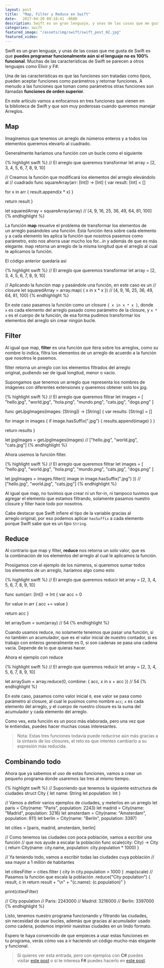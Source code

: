 ```yaml
---
layout: post
title:  "Map, Filter y Reduce en Swift"
date:   2017-04-20 09:18:41 -0600
description: Swift es un gran lenguaje, y unas de las cosas que me gusta de Swift es que puedes programar funcionalmente aún si el lenguaje no es 100% funcional. 
categories: swift
featured_image: "/assets/img/swift/swift_post_02.jpg"
featured_video:
---
```


Swift es un gran lenguaje, y unas de las cosas que me gusta de Swift es que **puedes 
programar funcionalmente aún si el lenguaje no es 100% funcional**. 
Muchas de las características de Swift se parecen a otros lenguajes como Elixir y F#.

Una de las características es que las funciones son tratadas como tipos, pueden aceptar 
funciones como parámetros y retornar funciones. A
menudo a las funciones que toman como parámetros otras funciones son llamadas **funciones de orden superior**.

En este artículo vamos a enfocarnos en tres funciones que vienen en la biblioteca de Swift 
y que son muy poderosas cuando queremos manejar Arreglos.

## Map

Imaginemos que tenemos un arreglo de números enteros y a todos los elementos queremos elevarlo al cuadrado.

Generalmente haríamos una función con un bucle como el siguiente

{% highlight swift %}
// El arreglo que queremos transformar
let array = [2, 3, 4, 5, 6, 7, 8, 9, 10]

// Creamos la función que modificará los elementos del arreglo elevándolo al
// cuadrado
func squareArray(arr: [Int]) -> [Int] {
var result: [Int] = []

for x in arr {
    result.append(x * x)
  }

  return result
}

let squaredArray = squareArray(array) 
// [4, 9, 16, 25, 36, 49, 64, 81, 100]
{% endhighlight %}

La función **map** resuelve el problema de transformar los elementos de un arreglo pasándoles 
una función. Esta función itera sobre cada elemento y a cada elemento les aplica la función 
que nosotros pasemos como parámetro, esto nos ahorra usar mucho los for...in y 
además de que es más elegante. map retorna un arreglo de la misma longitud que 
el arreglo al cual le aplicamos la función.

El código anterior quedaría así

{% highlight swift %}
// El arreglo que queremos transformar
let array = [2, 3, 4, 5, 6, 7, 8, 9, 10]

// Aplicando la función map y pasándole una función, en este caso es un
// closure
let squaredArray = array.map( { x in x * x }) 
// [4, 9, 16, 25, 36, 49, 64, 81, 100]
{% endhighlight %}

En este caso pasamos la función como un closure `{ x in x * x }`, donde `x` es cada 
elemento del arreglo pasado como parámetro de la closure, y `x * x` es el cuerpo de 
la función, de esa forma pudimos transformar los elementos del arreglo sin crear ningún bucle.

## Filter

Al igual que map, **filter** es una función que itera sobre los arreglos, como su nombre lo indica, filtra los elementos de un arreglo de acuerdo a la función que nosotros le pasemos.

filter retorna un arreglo con los elementos filtrados del arreglo original, pudiendo ser de igual longitud, menor o vacío.

Supongamos que tenemos un arreglo que representa los nombres de imágenes con diferentes extensiones y queremos obtener solo los jpg.

{% highlight swift %}
// El arreglo que queremos filtrar
let images = [
  "hello.jpg",
  "world.jpg",
  "hola.png",
  "mundo.png",
  "cats.jpg",
  "dogs.png"
]

func getJpgImages(images: [String]) -> [String] {
  var results: [String] = []

  for image in images {
    if image.hasSuffix(".jpg") {
      results.append(image)
    }
  }

  return results
}

let jpgImages = getJpgImages(images) 
// ["hello.jpg", "world.jpg", "cats.jpg"]
{% endhighlight %}

Ahora usemos la función filter.

{% highlight swift %}
// El arreglo que queremos filtrar
let images = [
  "hello.jpg",
  "world.jpg",
  "hola.png",
  "mundo.png",
  "cats.jpg",
  "dogs.png"
]

let jpgImages = images.filter({ image in image.hasSuffix(".jpg") })
// ["hello.jpg", "world.jpg", "cats.jpg"]
{% endhighlight %}

Al igual que map, no tuvimos que crear ni un for-in, ni tampoco tuvimos que 
agregar el elemento que estamos filtrando, solamente pasamos nuestro 
closure y filter hace todo por nosotros.

Cabe destacar que Swift infiere el tipo de la variable gracias al arreglo original, 
por eso podemos aplicar `hasSuffix` a cada elemento porque Swift sabe que es un tipo `String`.

## Reduce

Al contrario que map y filter, **reduce** nos retorna un solo valor, que es la combinación de los elementos del arreglo al cual le aplicamos la función.

Prosigamos con el ejemplo de los números, si queremos sumar todos los elementos de un arreglo, 
haríamos algo como esto

{% highlight swift %}
// El arreglo que queremos reducir
let array = [2, 3, 4, 5, 6, 7, 8, 9, 10]

func sum(arr: [Int]) -> Int {
  var acc = 0

  for value in arr {
    acc += value
  }

  return acc
}

let arraySum = sum(array) 
// 54
{% endhighlight %}

Cuando usamos reduce, no solamente tenemos que pasar una función, si no también un acumulador, 
que es el valor inicial de nuestro contador, si es trabajo con enteros generalmente es 0, 
si son cadenas se pasa una cadena vacía. Depende de lo que quieras hacer.

Ahora el ejemplo con reduce

{% highlight swift %}
// El arreglo que queremos reducir
let array = [2, 3, 4, 5, 6, 7, 8, 9, 10]

let arraySum = array.reduce(0, combine: { acc, x in x + acc }) 
// 54
{% endhighlight %}

En este caso, pasamos como valor inicial `0`, ese valor se pasa como parámetro al closure, 
al cual le pusimos como nombre `acc`; `x` es cada elemento del arreglo, y 
el cuerpo de nuestro closure es la suma del acumulador y cada elemento del arreglo.

Como ves, esta función es un poco más elaborada, pero una vez que le entiendas, puedes hacer muchas cosas interesantes.

> Nota: Estas tres funciones todavía puede reducirse aún más gracias a la
> sintaxis de los closures, el reto es que intentes cambiarlo a su expresión
> más reducida.

## Combinando todo

Ahora que ya sabemos el uso de estas funciones, vamos a crear un pequeño programa donde usaremos las tres al mismo tiempo.

{% highlight swift %}
// Suponiendo que tenemos la siguiente estructura de ciudades
struct City {
  let name: String
  let population: Int
}

// Vamos a definir varios ejemplos de ciudades, y meterlos en un arreglo
let paris = City(name: "Paris", population: 2243)
let madrid = City(name: "Madrid", population: 3216)
let amsterdam = City(name: "Amsterdam", population: 811)
let berlin = City(name: "Berlin", population: 3397)

let cities = [paris, madrid, amsterdam, berlin]

// Como tenemos las ciudades con poca población, vamos a escribir una función
// que nos ayude a escalar la población
func scale(city: City) -> City {
  return City(name: city.name, population: city.population * 1000)
}

// Ya teniendo todo, vamos a escribir todas las ciudades cuya población
// sea mayor a 1 millón de habitantes

let citiesFilter = cities.filter { city in city.population > 1000 }
  .map(scale) // Pasamos la función que escala la población
  .reduce("City population") { result, c in
  return result + "\n" + "\(c.name): \(c.population)"
}

print(citiesFilter)

// City population
// Paris: 2243000
// Madrid: 3216000
// Berlin: 3397000
{% endhighlight %}

Listo, tenemos nuestro programa funcionando y filtrando las ciudades, sin necesidad de usar bucles, además que gracias al acumulador usado como cadena, podemos imprimir nuestras ciudades en un lindo formato.

Espero te haya convencido de que empieces a usar estas funciones en tu programa, verás cómo vas a ir haciendo un código mucho más elegante y funcional.
<blockquote>Si quieres ver esta entrada, pero con ejemplos con <strong>C#</strong> puedes visitar <a href="http://thatcsharpguy.com/post/map-filter-reduce-c-sharp/">este post</a> o si te interesa <strong>F#</strong> puedes hacerlo en <a href="http://thatcsharpguy.com/post/map-filter-reduce-f-sharp/">este post</a>.</blockquote>